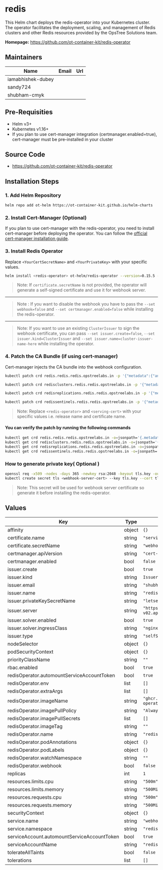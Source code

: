 # redis

This Helm chart deploys the redis-operator into your Kubernetes cluster. The operator facilitates the deployment, scaling, and management of Redis clusters and other Redis resources provided by the OpsTree Solutions team.

**Homepage:** <https://github.com/ot-container-kit/redis-operator>

## Maintainers

| Name | Email | Url |
| ---- | ------ | --- |
| iamabhishek-dubey |  |  |
| sandy724 |  |  |
| shubham-cmyk |  |  |

## Pre-Requisities

- Helm v3+
- Kubernetes v1.16+
- If you plan to use cert-manager integration (certmanager.enabled=true), cert-manager must be pre-installed in your cluster

## Source Code

* <https://github.com/ot-container-kit/redis-operator>

## Installation Steps

### 1. Add Helm Repository

```bash
helm repo add ot-helm https://ot-container-kit.github.io/helm-charts
```

### 2. Install Cert-Manager (Optional)

If you plan to use cert-manager with the redis-operator, you need to install cert-manager before deploying the operator.
You can follow the [official cert-manager installation guide](https://cert-manager.io/docs/installation/).

### 3. Install Redis Operator

Replace `<YourCertSecretName>` and `<YourPrivateKey>` with your specific values.

```bash
helm install <redis-operator> ot-helm/redis-operator --version=0.15.5 --appVersion=0.15.1 --set certificate.secretName=<YourCertSecretName> --set certmanager.enabled=true --set redisOperator.webhook=true --namespace <redis-operator> --create-namespace
```

> Note: If `certificate.secretName` is not provided, the operator will generate a self-signed certificate and use it for webhook server.
---
> Note : If you want to disable the webhook you have to pass the `--set webhook=false` and `--set certmanager.enabled=false`  while installing the redis-operator.
---
> Note: If you want to use an existing `ClusterIssuer` to sign the webhook certificate, you can pass `--set issuer.create=false`, `--set issuer.kind=ClusterIssuer` and `--set issuer.name=cluster-issuer-name-here` while installing the operator.

### 4. Patch the CA Bundle (if using cert-manager)

Cert-manager injects the CA bundle into the webhook configuration.

```bash
kubectl patch crd redis.redis.redis.opstreelabs.in -p '{"metadata":{"annotations":{"cert-manager.io/inject-ca-from":"<redis-operator>/<serving-cert>"}}}'

kubectl patch crd redisclusters.redis.redis.opstreelabs.in -p '{"metadata":{"annotations":{"cert-manager.io/inject-ca-from":"<redis-operator>/<serving-cert>"}}}'

kubectl patch crd redisreplications.redis.redis.opstreelabs.in -p '{"metadata":{"annotations":{"cert-manager.io/inject-ca-from":"<redis-operator>/<serving-cert>"}}}'

kubectl patch crd redissentinels.redis.redis.opstreelabs.in -p '{"metadata":{"annotations":{"cert-manager.io/inject-ca-from":"<redis-operator>/<serving-cert>"}}}'
```

> Note: Replace `<redis-operator>` and `<serving-cert>` with your specific values i.e. release name and certificate name.

#### You can verify the patch by running the following commands

```bash
kubectl get crd redis.redis.redis.opstreelabs.in -o=jsonpath='{.metadata.annotations}'
kubectl get crd redisclusters.redis.redis.opstreelabs.in -o=jsonpath='{.metadata.annotations}'
kubectl get crd redisreplications.redis.redis.opstreelabs.in -o=jsonpath='{.metadata.annotations}'
kubectl get crd redissentinels.redis.redis.opstreelabs.in -o=jsonpath='{.metadata.annotations}'
```

### How to generate private key( Optional )

```bash
openssl req -x509 -nodes -days 365 -newkey rsa:2048 -keyout tls.key -out tls.crt
kubectl create secret tls <webhook-server-cert> --key tls.key --cert tls.crt -n <redis-operator>
```

> Note: This secret will be used for webhook server certificate so generate it before installing the redis-operator.

## Values

| Key | Type | Default | Description |
|-----|------|---------|-------------|
| affinity | object | `{}` |  |
| certificate.name | string | `"serving-cert"` |  |
| certificate.secretName | string | `"webhook-server-cert"` |  |
| certmanager.apiVersion | string | `"cert-manager.io/v1"` |  |
| certmanager.enabled | bool | `false` |  |
| issuer.create | bool | `true` |  |
| issuer.kind | string | `Issuer` |  |
| issuer.email | string | `"shubham.gupta@opstree.com"` |  |
| issuer.name | string | `"redis-operator-issuer"` |  |
| issuer.privateKeySecretName | string | `"letsencrypt-prod"` |  |
| issuer.server | string | `"https://acme-v02.api.letsencrypt.org/directory"` |  |
| issuer.solver.enabled | bool | `true` |  |
| issuer.solver.ingressClass | string | `"nginx"` |  |
| issuer.type | string | `"selfSigned"` |  |
| nodeSelector | object | `{}` |  |
| podSecurityContext | object | `{}` |  |
| priorityClassName | string | `""` |  |
| rbac.enabled | bool | `true` |  |
| redisOperator.automountServiceAccountToken | bool | `true` |  |
| redisOperator.env | list | `[]` |  |
| redisOperator.extraArgs | list | `[]` |  |
| redisOperator.imageName | string | `"ghcr.io/ot-container-kit/redis-operator/redis-operator"` |  |
| redisOperator.imagePullPolicy | string | `"Always"` |  |
| redisOperator.imagePullSecrets | list | `[]` |  |
| redisOperator.imageTag | string | `""` |  |
| redisOperator.name | string | `"redis-operator"` |  |
| redisOperator.podAnnotations | object | `{}` |  |
| redisOperator.podLabels | object | `{}` |  |
| redisOperator.watchNamespace | string | `""` |  |
| redisOperator.webhook | bool | `false` |  |
| replicas | int | `1` |  |
| resources.limits.cpu | string | `"500m"` |  |
| resources.limits.memory | string | `"500Mi"` |  |
| resources.requests.cpu | string | `"500m"` |  |
| resources.requests.memory | string | `"500Mi"` |  |
| securityContext | object | `{}` |  |
| service.name | string | `"webhook-service"` |  |
| service.namespace | string | `"redis-operator"` |  |
| serviceAccount.automountServiceAccountToken | bool | `true` |  |
| serviceAccountName | string | `"redis-operator"` |  |
| tolerateAllTaints | bool | `false` |  |
| tolerations | list | `[]` |  |